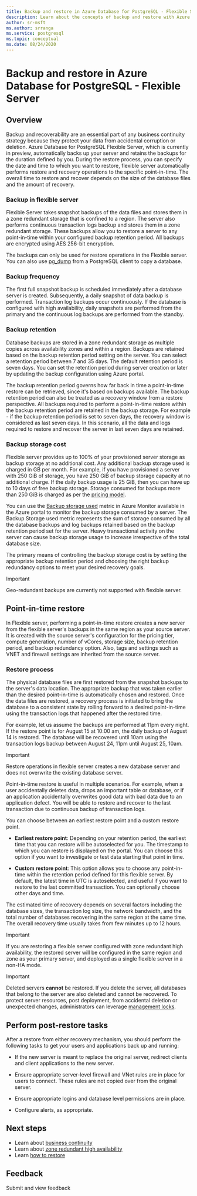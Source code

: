 ```yaml
---
title: Backup and restore in Azure Database for PostgreSQL - Flexible Server
description: Learn about the concepts of backup and restore with Azure Database for PostgreSQL - Flexible Server
author: sr-msft
ms.author: srranga
ms.service: postgresql
ms.topic: conceptual
ms.date: 08/24/2020
---
```

# Backup and restore in Azure Database for PostgreSQL - Flexible Server
 
 ## Overview
 Backup and recoverability are an essential part of any business continuity strategy because they protect your data from accidental corruption or deletion. Azure Database for PostgreSQL Flexible Server, which is currently in preview, automatically backs up your server and retains the backups for the duration defined by you. During the restore process, you can specify the date and time to which you want to restore, flexible server automatically performs restore and recovery operations to the specific point-in-time. The overall time to restore and recover depends on the size of the database files and the amount of recovery. 

### Backup in flexible server
Flexible Server takes snapshot backups of the data files and stores them in a zone redundant storage that is confined to a region. The server also performs continuous transaction logs backup and stores them in a zone redundant storage. These backups allow you to restore a server to any point-in-time within your configured backup retention period. All backups are encrypted using AES 256-bit encryption.

The backups can only be used for restore operations in the Flexible server. You can also use [pg_dump](https://docs.microsoft.com/azure/postgresql/howto-migrate-using-dump-and-restore) from a PostgreSQL client to copy a database.

### Backup frequency

The first full snapshot backup is scheduled immediately after a database server is created. Subsequently, a daily snapshot of data backup is performed.
Transaction log backups occur continuously. If the database is configured with high availability, daily snapshots are performed from the primary and the continuous log backups are performed from the standby.

### Backup retention

Database backups are stored in a zone redundant storage as multiple copies across availability zones and within a region. Backups are retained based on the backup retention period setting on the server. You can select a retention period between 7 and 35 days. The default retention period is seven days. You can set the retention period during server creation or later by updating the backup configuration using Azure portal.

The backup retention period governs how far back in time a point-in-time restore can be retrieved, since it\'s based on backups available. The
backup retention period can also be treated as a recovery window from a restore perspective. All backups required to perform a point-in-time
restore within the backup retention period are retained in the backup storage. For example - if the backup retention period is set to seven days, the recovery window is considered as last seven days. In this scenario, all the data and logs required to restore and recover the server in last seven days are retained. 

### Backup storage cost

Flexible server provides up to 100% of your provisioned server storage as backup storage at no additional cost. Any additional backup storage
used is charged in GB per month. For example, if you have provisioned a server with 250 GiB of storage, you have 250 GiB of backup storage capacity at no additional charge. If the daily backup usage is 25 GiB, then you can have up to 10 days of free backup storage. Storage consumed for backups more than 250 GiB is charged as per the [pricing model](https://azure.microsoft.com/pricing/details/postgresql/).

You can use the [Backup storage used](https://docs.microsoft.com/azure/postgresql/concepts-monitoring) metric in Azure Monitor available in the Azure portal to monitor the backup storage consumed by a server. The Backup Storage used metric represents the sum of storage consumed by all the database backups and log backups retained based on the backup retention period set for the server.  Heavy transactional activity on the server can cause backup storage usage to increase irrespective of the total database size.

The primary means of controlling the backup storage cost is by setting the appropriate backup retention period and choosing the right backup
redundancy options to meet your desired recovery goals.

> [!IMPORTANT]
> Geo-redundant backups are currently not supported with flexible server.

## Point-in-time restore

In Flexible server, performing a point-in-time restore creates a new server from the flexible server\'s backups in the same region as your
source server. It is created with the source server's configuration for the pricing tier, compute generation, number of vCores, storage
size, backup retention period, and backup redundancy option. Also, tags and settings such as VNET and firewall settings are inherited from the source server.

 ### Restore process
The physical database files are first restored from the snapshot backups to the server's data location. The appropriate backup that was taken earlier than the desired point-in-time is automatically chosen and restored. Once the data files are restored, a recovery process is initiated to bring the database to a consistent state by rolling forward to a desired point-in-time using the transaction logs that happened after the restored time. 

 For example, let us assume the backups are performed at 11pm every night. If the restore point is for August 15 at 10:00 am, the daily backup of August 14 is restored. The database will be recovered until 10am using the transaction logs backup between August 24, 11pm until August 25, 10am. 

> [!IMPORTANT]
> Restore operations in flexible server creates a new database server and does not overwrite the existing database server.
> 
Point-in-time restore is useful in multiple scenarios. For example, when a user accidentally deletes data, drops an important table or database,
or if an application accidentally overwrites good data with bad data due to an application defect. You will be able to restore and recover to the last transaction due to continuous backup of transaction logs.

You can choose between an earliest restore point and a custom restore point.

-   **Earliest restore point**: Depending on your retention period, the earliest time that you can restore will be autoselected for you. The timestamp to which you can restore is displayed on the portal. You can choose this option if you want to investigate or test data starting that point in time.

-   **Custom restore point**: This option allows you to choose any point-in-time within the retention period defined for this flexible server. By default, the latest time in UTC is autoselected, and useful if you want to restore to the last committed transaction. You can optionally choose other days and time. 

The estimated time of recovery depends on several factors including the database sizes, the transaction log size, the network bandwidth, and the total number of databases recovering in the same region at the same time. The overall recovery time usually takes from few minutes up to 12 hours.


> [!IMPORTANT]
> If you are restoring a flexible server configured with zone redundant high availability, the restored server will be configured in the same region and zone as your primary server, and deployed as a single flexible server in a non-HA mode.

> [!IMPORTANT]
> Deleted servers **cannot** be restored. If you delete the server, all databases that belong to the server are also deleted and cannot be recovered. To protect server resources, post deployment, from accidental deletion or unexpected changes, administrators can leverage [management locks](https://docs.microsoft.com/azure/azure-resource-manager/resource-group-lock-resources).

## Perform post-restore tasks

After a restore from either recovery mechanism, you should perform the following tasks to get your users and applications back up and running:

-   If the new server is meant to replace the original server, redirect clients and client applications to the new server.

-   Ensure appropriate server-level firewall and VNet rules are in place for users to connect. These rules are not copied over from the original server.

-   Ensure appropriate logins and database level permissions are in place.

-   Configure alerts, as appropriate.

## Next steps

-   Learn about [business continuity](./concepts-business-continuity.md)
-   Learn about [zone redundant high availability](./concepts-high-availability.md)
-   Learn [how to restore](./how-to-restore-server-portal.md)

## Feedback

Submit and view feedback 
